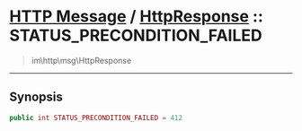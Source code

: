 # [HTTP Message](http.md) / [HttpResponse](http-HttpResponse.md) :: STATUS_PRECONDITION_FAILED
 > im\http\msg\HttpResponse
____

## Synopsis
```php
public int STATUS_PRECONDITION_FAILED = 412
```
